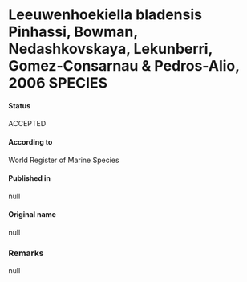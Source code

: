 Leeuwenhoekiella bladensis Pinhassi, Bowman, Nedashkovskaya, Lekunberri, Gomez-Consarnau & Pedros-Alio, 2006 SPECIES
=======

#### Status
ACCEPTED

#### According to
World Register of Marine Species

#### Published in
null

#### Original name
null

### Remarks
null